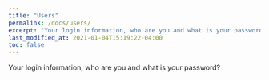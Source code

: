 ```yaml
---
title: "Users"
permalink: /docs/users/
excerpt: "Your login information, who are you and what is your password?"
last_modified_at: 2021-01-04T15:19:22-04:00
toc: false
---
```


Your login information, who are you and what is your password?
